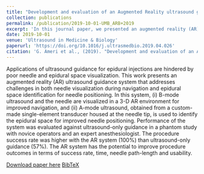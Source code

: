 ```yaml
---
title: "Development and evaluation of an Augmented Reality ultrasound guidance system for spinal anesthesia: preliminary results"
collection: publications
permalink: /publication/2019-10-01-UMB_ARB+2019
excerpt: 'In this journal paper, we presented an augmented reality (AR) ultrasound guidance system that addresses challenges in both needle visualization during navigation and epidural space identification for needle positioning.'
date: 2019-10-01
venue: 'Ultrasound in Medicine & Biology'
paperurl: 'https://doi.org/10.1016/j.ultrasmedbio.2019.04.026'
citation: 'G. Ameri et al., (2019). "Development and evaluation of an Augmented Reality ultrasound guidance system for spinal anesthesia: preliminary results"; in <i>Ultrasound in Medicine & Biology</i>, 45(10), pp. 2736-2746.'
---
```


Applications of ultrasound guidance for epidural injections are hindered by poor needle and epidural space visualization. This work presents an augmented reality (AR) ultrasound guidance system that addresses challenges in both needle visualization during navigation and epidural space identification for needle positioning. In this system, (i) B-mode ultrasound and the needle are visualized in a 3-D AR environment for improved navigation, and (ii) A-mode ultrasound, obtained from a custom-made single-element transducer housed at the needle tip, is used to identify the epidural space for improved needle positioning. Performance of the system was evaluated against ultrasound-only guidance in a phantom study with novice operators and an expert anesthesiologist. The procedure success rate was higher with the AR system (100%) than ultrasound-only guidance (57%). The AR system has the potential to improve procedure outcomes in terms of success rate, time, needle path-length and usability.

[Download paper here](https://doi.org/10.1016/j.ultrasmedbio.2019.04.026) [BibTeX](./../files/bibtex/ARB+2019.bib)